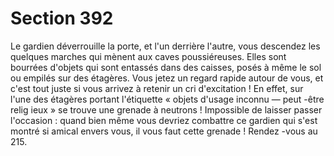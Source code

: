 # Section 392

Le gardien déverrouille la porte, et l'un derrière l'autre, vous
descendez les quelques marches qui mènent aux caves
poussiéreuses. Elles sont bourrées d'objets qui sont entassés
dans des caisses, posés à même le sol ou empilés sur des
étagères. Vous jetez un regard rapide autour de vous, et c'est tout
juste si vous arrivez à retenir un cri d'excitation ! En effet, sur
l'une des étagères portant l'étiquette «  objets d'usage
inconnu — peut -être relig ieux  » se trouve une grenade à
neutrons ! Impossible de laisser passer l'occasion : quand bien
même vous devriez combattre ce gardien qui s'est montré si
amical envers vous, il vous faut cette grenade ! Rendez -vous au
215.
